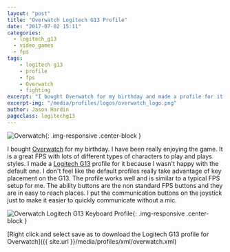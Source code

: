 ```yaml
---
layout: "post"
title: "Overwatch Logitech G13 Profile"
date: "2017-07-02 15:11"
categories:
  - logitech_g13
  - video_games
  - fps
tags:
    - logitech g13
    - profile
    - fps
    - Overwatch
    - fighting
excerpt: "I bought Overwatch for my birthday and made a profile for it because the default one didn't really take advantage of right key placements."
excerpt-img: "/media/profiles/logos/overwatch_logo.png"
author: Jason Hardin
pageclass: logitechg13
---
```

![Overwatch]({{site.url}}/media/profiles/logos/overwatch_logo.png){: .img-responsive  .center-block }

I bought [Overwatch](https://playoverwatch.com/en-us/) for my birthday. I have been really enjoying the game. It is a great FPS with lots of different types of characters to play and plays styles. I made a [Logitech G13](http://gaming.logitech.com/en-us/product/g13-advanced-gameboard) profile for it because I wasn't happy with the default one. I don't feel like the default profiles really take advantage of key placement on the G13. The profile works well and is similar to a typical FPS setup for me. The ability buttons are the non standard FPS buttons and they are in easy to reach places. I put the communication buttons on the joystick just to make it easier to quickly communicate without a mic.

![Overwatch Logitech G13 Keyboard Profile]({{site.url}}/media/profiles/layouts/overwatch_keyboard_layout.png){: .img-responsive  .center-block }

[Right click and select save as to download the Logitech G13 profile for Overwatch]({{ site.url }}/media/profiles/xml/overwatch.xml)
